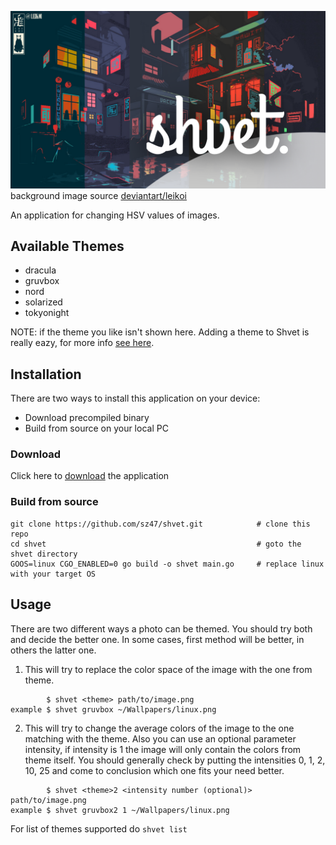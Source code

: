 ![Shvet](assets/name.png)
background image source [deviantart/leikoi](https://www.deviantart.com/leikoi/art/The-Neon-Shallows-823330548)

An application for changing HSV values of images.

## Available Themes

+ dracula
+ gruvbox
+ nord
+ solarized
+ tokyonight

NOTE: if the theme you like isn't shown here. Adding a theme to Shvet is really eazy, for more info [see here](https://example.com).

## Installation

There are two ways to install this application on your device:
+ Download precompiled binary
+ Build from source on your local PC

### Download

Click here to [download](https://example.com) the application

### Build from source

```
git clone https://github.com/sz47/shvet.git            # clone this repo
cd shvet                                               # goto the shvet directory
GOOS=linux CGO_ENABLED=0 go build -o shvet main.go     # replace linux with your target OS
```

## Usage

There are two different ways a photo can be themed. You should try both and decide the better one. In some cases, first method will be better, in others the latter one.
1. This will try to replace the color space of the image with the one from theme.

```
        $ shvet <theme> path/to/image.png
example $ shvet gruvbox ~/Wallpapers/linux.png
```
2. This will try to change the average colors of the image to the one matching with the theme. Also you can use an optional parameter intensity, if intensity is 1 the image will only contain the colors from theme itself. You should generally check by putting the intensities 0, 1, 2, 10, 25 and come to conclusion which one fits your need better.
```
        $ shvet <theme>2 <intensity number (optional)> path/to/image.png
example $ shvet gruvbox2 1 ~/Wallpapers/linux.png
```

For list of themes supported do `shvet list`
